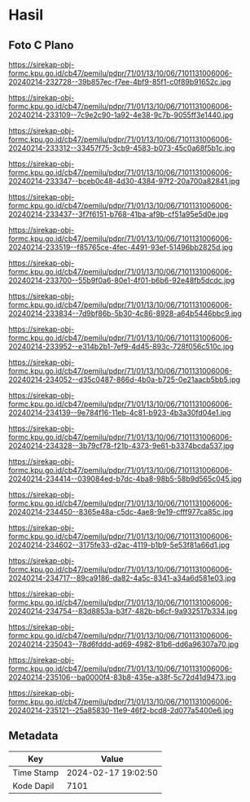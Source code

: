 # Hasil

## Foto C Plano

https://sirekap-obj-formc.kpu.go.id/cb47/pemilu/pdpr/71/01/13/10/06/7101131006006-20240214-232728--39b857ec-f7ee-4bf9-85f1-c0f89b91652c.jpg

https://sirekap-obj-formc.kpu.go.id/cb47/pemilu/pdpr/71/01/13/10/06/7101131006006-20240214-233109--7c9e2c90-1a92-4e38-9c7b-9055ff3e1440.jpg

https://sirekap-obj-formc.kpu.go.id/cb47/pemilu/pdpr/71/01/13/10/06/7101131006006-20240214-233312--33457f75-3cb9-4583-b073-45c0a68f5b1c.jpg

https://sirekap-obj-formc.kpu.go.id/cb47/pemilu/pdpr/71/01/13/10/06/7101131006006-20240214-233347--bceb0c48-4d30-4384-97f2-20a700a82841.jpg

https://sirekap-obj-formc.kpu.go.id/cb47/pemilu/pdpr/71/01/13/10/06/7101131006006-20240214-233437--3f7f6151-b768-41ba-af9b-cf51a95e5d0e.jpg

https://sirekap-obj-formc.kpu.go.id/cb47/pemilu/pdpr/71/01/13/10/06/7101131006006-20240214-233519--f85765ce-4fec-4491-93ef-51496bb2825d.jpg

https://sirekap-obj-formc.kpu.go.id/cb47/pemilu/pdpr/71/01/13/10/06/7101131006006-20240214-233700--55b9f0a6-80e1-4f01-b6b6-92e48fb5dcdc.jpg

https://sirekap-obj-formc.kpu.go.id/cb47/pemilu/pdpr/71/01/13/10/06/7101131006006-20240214-233834--7d9bf86b-5b30-4c86-8928-a64b5446bbc9.jpg

https://sirekap-obj-formc.kpu.go.id/cb47/pemilu/pdpr/71/01/13/10/06/7101131006006-20240214-233952--e314b2b1-7ef9-4d45-893c-728f056c510c.jpg

https://sirekap-obj-formc.kpu.go.id/cb47/pemilu/pdpr/71/01/13/10/06/7101131006006-20240214-234052--d35c0487-866d-4b0a-b725-0e21aacb5bb5.jpg

https://sirekap-obj-formc.kpu.go.id/cb47/pemilu/pdpr/71/01/13/10/06/7101131006006-20240214-234139--9e784f16-11eb-4c81-b923-4b3a30fd04e1.jpg

https://sirekap-obj-formc.kpu.go.id/cb47/pemilu/pdpr/71/01/13/10/06/7101131006006-20240214-234328--3b79cf78-f21b-4373-9e61-b3374bcda537.jpg

https://sirekap-obj-formc.kpu.go.id/cb47/pemilu/pdpr/71/01/13/10/06/7101131006006-20240214-234414--039084ed-b7dc-4ba8-98b5-58b9d565c045.jpg

https://sirekap-obj-formc.kpu.go.id/cb47/pemilu/pdpr/71/01/13/10/06/7101131006006-20240214-234450--8365e48a-c5dc-4ae8-9e19-cfff977ca85c.jpg

https://sirekap-obj-formc.kpu.go.id/cb47/pemilu/pdpr/71/01/13/10/06/7101131006006-20240214-234602--3175fe33-d2ac-4119-b1b9-5e53f81a66d1.jpg

https://sirekap-obj-formc.kpu.go.id/cb47/pemilu/pdpr/71/01/13/10/06/7101131006006-20240214-234717--89ca9186-da82-4a5c-8341-a34a6d581e03.jpg

https://sirekap-obj-formc.kpu.go.id/cb47/pemilu/pdpr/71/01/13/10/06/7101131006006-20240214-234754--83d8853a-b3f7-482b-b6cf-9a932517b334.jpg

https://sirekap-obj-formc.kpu.go.id/cb47/pemilu/pdpr/71/01/13/10/06/7101131006006-20240214-235043--78d6fddd-ad69-4982-81b6-dd6a96307a70.jpg

https://sirekap-obj-formc.kpu.go.id/cb47/pemilu/pdpr/71/01/13/10/06/7101131006006-20240214-235106--ba0000f4-83b8-435e-a38f-5c72d41d9473.jpg

https://sirekap-obj-formc.kpu.go.id/cb47/pemilu/pdpr/71/01/13/10/06/7101131006006-20240214-235121--25a85830-11e9-46f2-bcd8-2d077a5400e6.jpg


## Metadata

| Key        | Value               |
| ---------- | ------------------- |
| Time Stamp | 2024-02-17 19:02:50 |
| Kode Dapil | 7101                |



